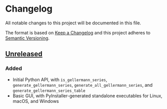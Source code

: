 # Changelog
All notable changes to this project will be documented in this file.

The format is based on [Keep a Changelog](http://keepachangelog.com/en/1.0.0/) and this project adheres to [Semantic Versioning](http://semver.org/spec/v2.0.0.html).

## [Unreleased]
### Added
- Initial Python API, with `is_gellermann_series`, `generate_gellermann_series`, `generate_all_gellermann_series`, and `generate_gellermann_series_table`
- Basic GUI, with PyInstaller-generated standalone executables for Linux, macOS, and Windows

[Unreleased]: https://github.com/YannickJadoul/PyGellermann/compare/e013a30...HEAD
